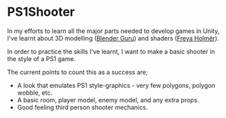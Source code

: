 # PS1Shooter

In my efforts to learn all the major parts needed to develop games in Unity, I've learnt about 3D modelling ([Blender Guru](https://www.youtube.com/watch?v=nIoXOplUvAw&list=PLjEaoINr3zgFX8ZsChQVQsuDSjEqdWMAD)) and shaders ([Freya Holmér](https://www.youtube.com/watch?v=kfM-yu0iQBk)).

In order to practice the skills I've learnt, I want to make a basic shooter in the style of a PS1 game.

The current points to count this as a success are;
* A look that emulates PS1 style-graphics - very few polygons, polygon wobble, etc.
* A basic room, player model, enemy model, and any extra props.
* Good feeling third person shooter mechanics.
